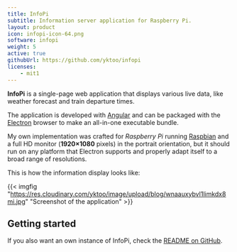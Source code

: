 ```yaml
---
title: InfoPi
subtitle: Information server application for Raspberry Pi.
layout: product
icon: infopi-icon-64.png
software: infopi
weight: 5
active: true
githubUrl: https://github.com/yktoo/infopi
licenses:
    - mit1
---
```


**InfoPi** is a single-page web application that displays various live data, like weather forecast and train departure times.

The application is developed with [Angular](https://angular.io/) and can be packaged with the [Electron](https://www.electronjs.org/) browser to make an all-in-one executable bundle.

My own implementation was crafted for *Raspberry Pi* running [Raspbian](https://www.raspberrypi.org/downloads/raspbian/) and a full HD monitor (**1920×1080** pixels) in the portrait orientation, but it should run on any platform that Electron supports and properly adapt itself to a broad range of resolutions.

This is how the information display looks like:

{{< imgfig "https://res.cloudinary.com/yktoo/image/upload/blog/wnaauxybvl1limkdx8mi.jpg" "Screenshot of the application" >}}

## Getting started

If you also want an own instance of InfoPi, check the [README on GitHub](https://github.com/yktoo/infopi/blob/master/README.md).
